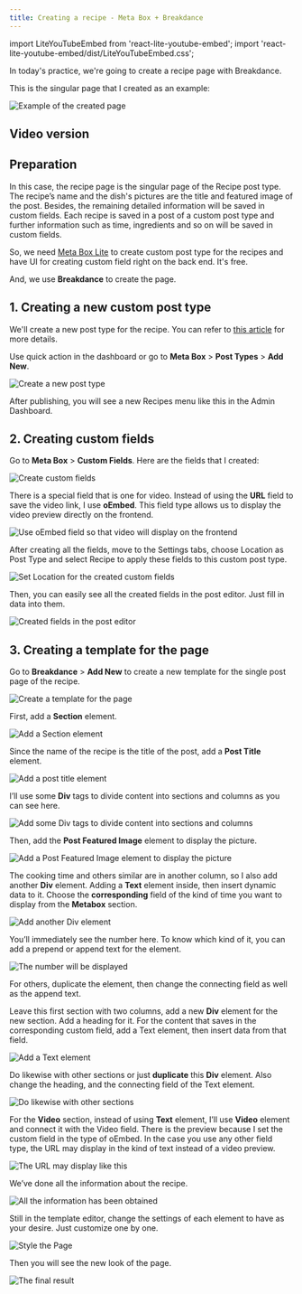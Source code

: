 ```yaml
---
title: Creating a recipe - Meta Box + Breakdance
---
```

import LiteYouTubeEmbed from 'react-lite-youtube-embed';
import 'react-lite-youtube-embed/dist/LiteYouTubeEmbed.css';

In today's practice, we're going to create a recipe page with Breakdance.

This is the singular page that I created as an example:

![Example of the created page](https://imgur.elightup.com/b2lJYVn.png)

## Video version

<LiteYouTubeEmbed id='ybqLQFFMu5c' />

## Preparation

In this case, the recipe page is the singular page of the Recipe post type. The recipe’s name and the dish's pictures are the title and featured image of the post. Besides, the remaining detailed information will be saved in custom fields. Each recipe is saved in a post of a custom post type and further information such as time, ingredients and so on will be saved in custom fields.

So, we need [Meta Box Lite](https://metabox.io/lite/) to create custom post type for the recipes and have UI for creating custom field right on the back end. It's free.

And, we use **Breakdance** to create the page.

## 1. Creating a new custom post type

We'll create a new post type for the recipe. You can refer to [this article](https://docs.metabox.io/tutorials/create-custom-post-types-taxonomies/) for more details.

Use quick action in the dashboard or go to **Meta Box** > **Post Types** > **Add New**.

![Create a new post type](https://imgur.elightup.com/ngEWCuU.png)

After publishing, you will see a new Recipes menu like this in the Admin Dashboard.

## 2. Creating custom fields

Go to **Meta Box** > **Custom Fields**. Here are the fields that I created:

![Create custom fields](https://imgur.elightup.com/9dC6gk0.png)

There is a special field that is one for video. Instead of using the **URL** field to save the video link, I use **oEmbed**. This field type allows us to display the video preview directly on the frontend.

![Use oEmbed field so that video will display on the frontend](https://imgur.elightup.com/NVj2YIs.png)

After creating all the fields, move to the Settings tabs, choose Location as Post Type and select Recipe to apply these fields to this custom post type.

![Set Location for the created custom fields](https://imgur.elightup.com/CqTqmfu.png)

Then, you can easily see all the created fields in the post editor. Just fill in data into them.

![Created fields in the post editor](https://imgur.elightup.com/1COAwYl.png)

## 3. Creating a template for the page

Go to **Breakdance** > **Add New** to create a new template for the single post page of the recipe.

![Create a template for the page](https://imgur.elightup.com/jDvuObS.png)

First, add a **Section** element.

![Add a Section element](https://imgur.elightup.com/pKq3HSB.png)

Since the name of the recipe is the title of the post, add a **Post Title** element.

![Add a post title element](https://imgur.elightup.com/A0dIWfB.png)

I’ll use some **Div** tags to divide content into sections and columns as you can see here.

![Add some Div tags to divide content into sections and columns](https://imgur.elightup.com/rpzhu6a.png)

Then, add the **Post Featured Image** element to display the picture.

![Add a Post Featured Image element to display the picture](https://imgur.elightup.com/HWqygXv.png)

The cooking time and others similar are in another column, so I also add another **Div** element. Adding a **Text** element inside, then insert dynamic data to it. Choose the **corresponding** field of the kind of time you want to display from the **Metabox** section.

![Add another Div element](https://imgur.elightup.com/L6misJ7.gif)

You’ll immediately see the number here. To know which kind of it, you can add a prepend or append text for the element.

![The number will be displayed](https://imgur.elightup.com/sk1T0V9.gif)

For others, duplicate the element, then change the connecting field as well as the append text.

Leave this first section with two columns, add a new **Div** element for the new section. Add a heading for it. For the content that saves in the corresponding custom field, add a Text element, then insert data from that field.

![Add a Text element](https://imgur.elightup.com/BI0adPM.png)

Do likewise with other sections or just **duplicate** this **Div** element. Also change the heading, and the connecting field of the Text element.

![Do likewise with other sections](https://imgur.elightup.com/YY999qW.png)

For the **Video** section, instead of using **Text** element, I’ll use **Video** element and connect it with the Video field. There is the preview because I set the custom field in the type of oEmbed. In the case you use any other field type, the URL may display in the kind of text instead of a video preview.

![The URL may display like this](https://imgur.elightup.com/nemx9PL.png)

We’ve done all the information about the recipe.

![All the information has been obtained](https://imgur.elightup.com/8N3nYdZ.png)

Still in the template editor, change the settings of each element to have as your desire. Just customize one by one.

![Style the Page](https://imgur.elightup.com/HF13yjr.png)

Then you will see the new look of the page.

![The final result](https://imgur.elightup.com/b2lJYVn.png)

